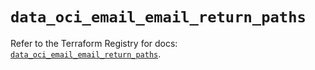 # `data_oci_email_email_return_paths`

Refer to the Terraform Registry for docs: [`data_oci_email_email_return_paths`](https://registry.terraform.io/providers/hashicorp/oci/7.19.0/docs/data-sources/email_email_return_paths).
